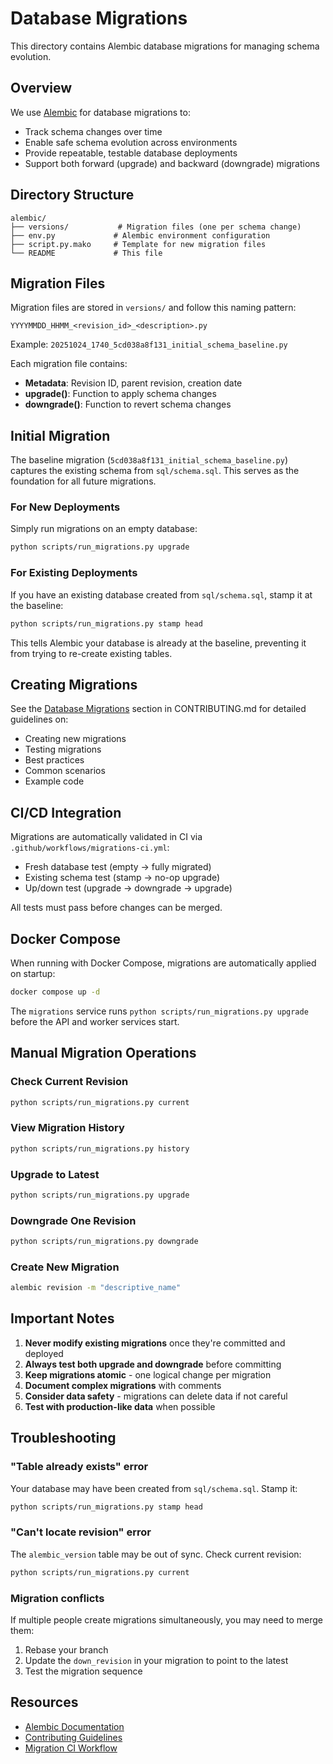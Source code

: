 # Database Migrations

This directory contains Alembic database migrations for managing schema evolution.

## Overview

We use [Alembic](https://alembic.sqlalchemy.org/) for database migrations to:
- Track schema changes over time
- Enable safe schema evolution across environments
- Provide repeatable, testable database deployments
- Support both forward (upgrade) and backward (downgrade) migrations

## Directory Structure

```
alembic/
├── versions/           # Migration files (one per schema change)
├── env.py             # Alembic environment configuration
├── script.py.mako     # Template for new migration files
└── README             # This file
```

## Migration Files

Migration files are stored in `versions/` and follow this naming pattern:
```
YYYYMMDD_HHMM_<revision_id>_<description>.py
```

Example: `20251024_1740_5cd038a8f131_initial_schema_baseline.py`

Each migration file contains:
- **Metadata**: Revision ID, parent revision, creation date
- **upgrade()**: Function to apply schema changes
- **downgrade()**: Function to revert schema changes

## Initial Migration

The baseline migration (`5cd038a8f131_initial_schema_baseline.py`) captures the existing schema from `sql/schema.sql`. This serves as the foundation for all future migrations.

### For New Deployments
Simply run migrations on an empty database:
```bash
python scripts/run_migrations.py upgrade
```

### For Existing Deployments
If you have an existing database created from `sql/schema.sql`, stamp it at the baseline:
```bash
python scripts/run_migrations.py stamp head
```

This tells Alembic your database is already at the baseline, preventing it from trying to re-create existing tables.

## Creating Migrations

See the [Database Migrations](../CONTRIBUTING.md#database-migrations) section in CONTRIBUTING.md for detailed guidelines on:
- Creating new migrations
- Testing migrations
- Best practices
- Common scenarios
- Example code

## CI/CD Integration

Migrations are automatically validated in CI via `.github/workflows/migrations-ci.yml`:
- Fresh database test (empty → fully migrated)
- Existing schema test (stamp → no-op upgrade)
- Up/down test (upgrade → downgrade → upgrade)

All tests must pass before changes can be merged.

## Docker Compose

When running with Docker Compose, migrations are automatically applied on startup:

```bash
docker compose up -d
```

The `migrations` service runs `python scripts/run_migrations.py upgrade` before the API and worker services start.

## Manual Migration Operations

### Check Current Revision
```bash
python scripts/run_migrations.py current
```

### View Migration History
```bash
python scripts/run_migrations.py history
```

### Upgrade to Latest
```bash
python scripts/run_migrations.py upgrade
```

### Downgrade One Revision
```bash
python scripts/run_migrations.py downgrade
```

### Create New Migration
```bash
alembic revision -m "descriptive_name"
```

## Important Notes

1. **Never modify existing migrations** once they're committed and deployed
2. **Always test both upgrade and downgrade** before committing
3. **Keep migrations atomic** - one logical change per migration
4. **Document complex migrations** with comments
5. **Consider data safety** - migrations can delete data if not careful
6. **Test with production-like data** when possible

## Troubleshooting

### "Table already exists" error
Your database may have been created from `sql/schema.sql`. Stamp it:
```bash
python scripts/run_migrations.py stamp head
```

### "Can't locate revision" error
The `alembic_version` table may be out of sync. Check current revision:
```bash
python scripts/run_migrations.py current
```

### Migration conflicts
If multiple people create migrations simultaneously, you may need to merge them:
1. Rebase your branch
2. Update the `down_revision` in your migration to point to the latest
3. Test the migration sequence

## Resources

- [Alembic Documentation](https://alembic.sqlalchemy.org/)
- [Contributing Guidelines](../CONTRIBUTING.md)
- [Migration CI Workflow](../.github/workflows/migrations-ci.yml)
